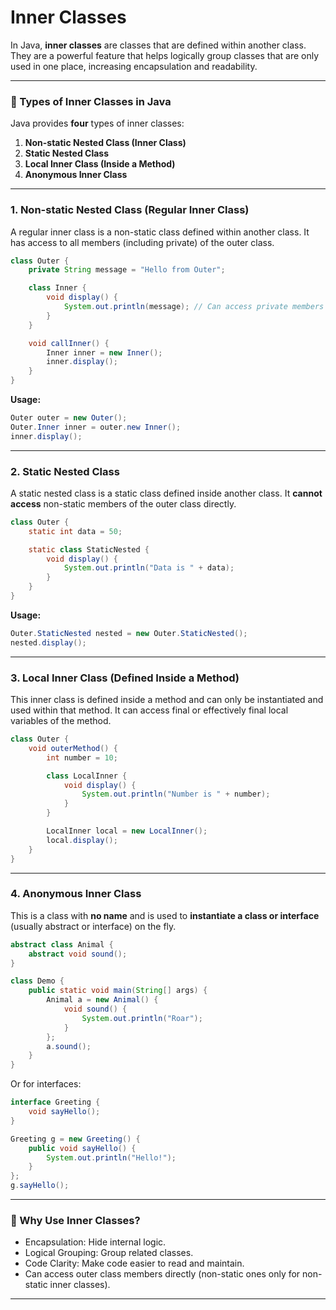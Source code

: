 # Inner Classes
In Java, **inner classes** are classes that are defined within another class. They are a powerful feature that helps logically group classes that are only used in one place, increasing encapsulation and readability.

---

### 🔹 Types of Inner Classes in Java

Java provides **four** types of inner classes:

1. **Non-static Nested Class (Inner Class)**
2. **Static Nested Class**
3. **Local Inner Class (Inside a Method)**
4. **Anonymous Inner Class**

---

### 1. Non-static Nested Class (Regular Inner Class)

A regular inner class is a non-static class defined within another class. It has access to all members (including private) of the outer class.

```java
class Outer {
    private String message = "Hello from Outer";

    class Inner {
        void display() {
            System.out.println(message); // Can access private members of Outer
        }
    }

    void callInner() {
        Inner inner = new Inner();
        inner.display();
    }
}
```

**Usage:**
```java
Outer outer = new Outer();
Outer.Inner inner = outer.new Inner();
inner.display();
```

---

### 2. Static Nested Class

A static nested class is a static class defined inside another class. It **cannot access** non-static members of the outer class directly.

```java
class Outer {
    static int data = 50;

    static class StaticNested {
        void display() {
            System.out.println("Data is " + data);
        }
    }
}
```

**Usage:**
```java
Outer.StaticNested nested = new Outer.StaticNested();
nested.display();
```

---

### 3. Local Inner Class (Defined Inside a Method)

This inner class is defined inside a method and can only be instantiated and used within that method. It can access final or effectively final local variables of the method.

```java
class Outer {
    void outerMethod() {
        int number = 10;

        class LocalInner {
            void display() {
                System.out.println("Number is " + number);
            }
        }

        LocalInner local = new LocalInner();
        local.display();
    }
}
```

---

### 4. Anonymous Inner Class

This is a class with **no name** and is used to **instantiate a class or interface** (usually abstract or interface) on the fly.

```java
abstract class Animal {
    abstract void sound();
}

class Demo {
    public static void main(String[] args) {
        Animal a = new Animal() {
            void sound() {
                System.out.println("Roar");
            }
        };
        a.sound();
    }
}
```

Or for interfaces:
```java
interface Greeting {
    void sayHello();
}

Greeting g = new Greeting() {
    public void sayHello() {
        System.out.println("Hello!");
    }
};
g.sayHello();
```

---

### 🔸 Why Use Inner Classes?

- Encapsulation: Hide internal logic.
- Logical Grouping: Group related classes.
- Code Clarity: Make code easier to read and maintain.
- Can access outer class members directly (non-static ones only for non-static inner classes).

---

